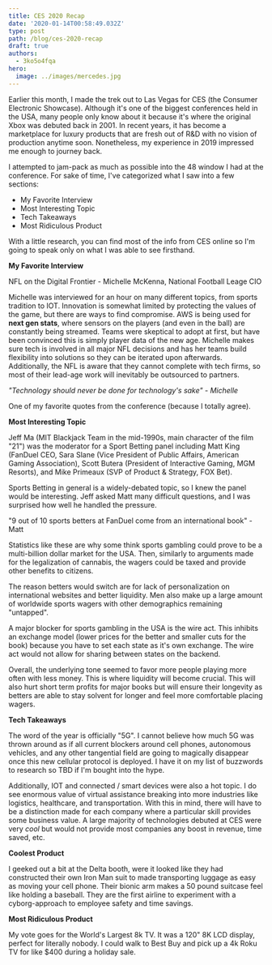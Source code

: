 ```yaml
---
title: CES 2020 Recap
date: '2020-01-14T00:58:49.032Z'
type: post
path: /blog/ces-2020-recap
draft: true
authors:
  - 3ko5o4fqa
hero:
  image: ../images/mercedes.jpg
---
```

Earlier this month, I made the trek out to Las Vegas for CES (the Consumer Electronic Showcase). Although it's one of the biggest conferences held in the USA, many people only know about it because it's where the original Xbox was debuted back in 2001. In recent years, it has become a marketplace for luxury products that are fresh out of R&D with no vision of production anytime soon. Nonetheless, my experience in 2019 impressed me enough to journey back.

I attempted to jam-pack as much as possible into the 48 window I had at the conference. For sake of time, I've categorized what I saw into a few sections:

* My Favorite Interview
* Most Interesting Topic
* Tech Takeaways
* Most Ridiculous Product

With a little research, you can find most of the info from CES online so I'm going to speak only on what I was able to see firsthand.

**My Favorite Interview**

NFL on the Digital Frontier - Michelle McKenna, National Football Leage CIO

Michelle was interviewed for an hour on many different topics, from sports tradition to IOT. Innovation is somewhat limited by protecting the values of the game, but there are ways to find compromise. AWS is being used for **next gen stats**, where sensors on the players (and even in the ball) are constantly being streamed. Teams were skeptical to adopt at first, but have been convinced this is simply player data of the new age. Michelle makes sure tech is involved in all major NFL decisions and has her teams build flexibility into solutions so they can be iterated upon afterwards. Additionally, the NFL is aware that they cannot complete with tech firms, so most of their lead-age work will inevitably be outsourced to partners.

_"Technology should never be done for technology's sake"  - Michelle_

One of my favorite quotes from the  conference (because I totally agree).

**Most Interesting Topic**

Jeff Ma (MIT Blackjack Team in the mid-1990s, main character of the film "21") was the moderator for a Sport Betting panel including Matt King (FanDuel CEO, Sara Slane (Vice President of Public Affairs, American Gaming Association), Scott Butera (President of Interactive Gaming, MGM Resorts), and Mike Primeaux (SVP of Product & Strategy, FOX Bet).

Sports Betting in general is a widely-debated topic, so I knew the panel would be interesting. Jeff asked Matt many difficult questions, and I was surprised how well he handled the pressure.

"9 out of 10 sports betters at FanDuel come from an international book" - Matt

Statistics like these are why some think sports gambling could prove to be a multi-billion dollar market for the USA. Then, similarly to arguments made for the legalization of cannabis, the wagers could be taxed and provide other benefits to citizens.

The reason betters would switch are for lack of personalization on international websites and better liquidity. Men also make up a large amount of worldwide sports wagers with other demographics remaining  "untapped".

A major blocker for sports gambling in the USA is the wire act. This inhibits an exchange model (lower prices for the better and smaller cuts for the book) because you have to set each state as it's own exchange. The wire act would not allow for sharing between states on the backend.

Overall, the underlying tone seemed to favor more people playing more often with less money. This is where liquidity will become crucial. This will also hurt short term profits for major books but will ensure their longevity as betters are able to stay solvent for longer and feel more comfortable placing wagers.

**Tech Takeaways**

The word of the year is officially "5G". I cannot believe how much 5G was thrown around as if all current blockers around cell phones, autonomous vehicles, and any other tangential field are going to magically disappear once this new cellular protocol is deployed. I have it on my list of buzzwords to research so TBD if I'm bought into the hype.

Additionally, IOT and connected / smart devices were also a hot topic. I do see enormous value of virtual assistance breaking into more industries like logistics, healthcare, and transportation. With this in mind, there will have to be a distinction made for each company where a particular skill provides some business value. A large majority of technologies debuted at CES were very _cool_ but would not provide most companies any boost in revenue, time saved, etc.

**Coolest Product**

I geeked out a bit at the Delta booth, were it looked like they had constructed their own Iron Man suit to made transporting luggage as easy as moving your cell phone. Their bionic arm makes a 50 pound suitcase feel like holding a baseball. They are the first airline to experiment with a cyborg-approach to employee safety and time savings.

**Most Ridiculous Product**

My vote goes for the World's Largest 8k TV. It was a 120" 8K LCD display, perfect for literally nobody. I could walk to Best Buy and pick up a 4k Roku TV for like $400 during a holiday sale.